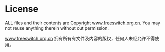 # License


ALL files and their contents are Copyright www.freeswitch.org.cn. You may not reuse anything therein without out permission.


www.freeswitch.org.cn 拥有所有有文件及内容的版权，任何人未经允许不得使用。


